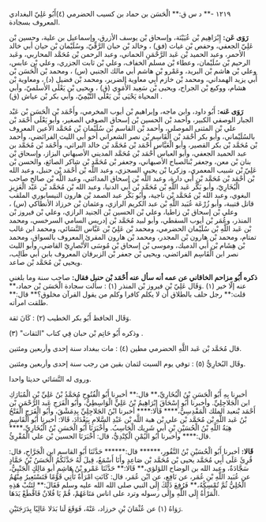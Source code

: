 ١٢١٩ -** د س ق:** الْحَسَن بن حماد بن كسيب الحضرمي (٤)أَبُو عَلِيّ البغدادي المعروف بسجادة.

**رَوَى عَن:** إِبْرَاهِيم بْن عُيَيْنَة، وإسحاق بْن يوسف الأزرق، وإسماعيل بن علية، وحسين بْن عَلِيّ الجعفي، وحفص بْن غياث (فق) ، وخالد بْن حبان الرَّقِّيّ، وسُلَيْمان بْن حيان أبي خالد الأحمر، وعبد الحميد بْن عَبد الرَّحْمَنِ الحماني، وعبد الرحمن بْن مُحَمَّد المحاربي، وعَبد الرحيم بْن سُلَيْمان، وعطاء بْن مسلم الخفاف، وعلي بْن ثابت الجزري، وعلي بْن عابس، وعلي بْن هاشم بْن البريد، وعَمْرو بْن هاشم أبي مالك الجنبي (س) ، ومحمد بْن الْحَسَن بْن أَبي يزيد الهمداني، ومحمد بْن خازم أَبِي معاوية الضرير، ومحمد بْن فضيل (د) ، ومعاوية بْن هشام، ووكيع بْن الجراح، ويحيى بْن سَعِيد الأُمَوِي (ق) ، ويحيى بْن يَعْلَى الأَسلميّ، وأبي المحياة يَحْيَى بْن يَعْلَى التَّيْمِيّ، وأبي بكر بْن عياش (ق) .

**رَوَى عَنه:** أَبُو داود، وابن ماجه، وإبراهيم بْن أيوب المخرمي، وأَحْمَد بْن الْحَسَن بْن عَبْد الجبار الوصفي الكبير، وأحمد بْن الحسين بْن إسحاق الصوفي الصغير، وأبو يَعْلَى أَحْمَد بْن علي بْن المثنى الموصلي، وأحمد بْن القاسم بْن سُلَيْمان بْن مُحَمَّد الأعين المعروف بالسُلَيْماني، وأبو بكر أَحْمَد بْن الْقَاسِم بْن نصر الشعراني أخو أبي الليث الفرائضي، وأحمد بْن مُحَمَّد بْن بكر القصير، وأبو الْعَبَّاس أَحْمَد بْن مُحَمَّد بْن خالد البراثي، وأَحْمَد بْن مُحَمَّد بن عبد الحميد الجعفي، وأبو العباس أَحْمَد بْن مُحَمَّد المديني الأصبهاني البزاز، وإسحاق بْن بنان بْن معن، وجعفر بْنالصباح الأصبهاني، وجعفر بْن مُحَمَّد بْن شاكر الصائغ، والحسن بْن عَلِيّ بْن شبيب المعمري، وزكريا بْن يحيى السجزي، وعبد اللَّه بْن أَحْمَد بْن حنبل، وعبد الله بْن أَحْمَد بْن مُحَمَّد بْنِ أَبي دارة، وعبد اللَّه بْن إسحاق المدائني، وعبد اللَّه بْن صالح صاحب الْبُخَارِيّ، وأبو بَكْر عَبد اللَّهِ بْن مُحَمَّد بْن أَبي الدنيا، وعبد الله بْن مُحَمَّد بْن عَبْد الْعَزِيزِ البغوي، وعبد الله بْن مُحَمَّد بْن ناجية، وأَبُو بَكْر عبد الصمد بْن هارون النيسابوري الملقب قاتل قتيبة، وأبو زُرْعَة عُبَيد اللَّهِ بْن عبد الكريم الرازي، وعثمان بْن خرزاذ الأنطاكي (س) ، وعلي بْن إسحاق بْن زاطيا، وعلي بْن الحسين بْن الجنيد الرازي، وعلي بْن فيروز بْن المنذر، وعُمَر بْن أيوب السقطي، وأبو لبيد مُحَمَّد بْن إدريس السامي السرخسي، ومحمد بْن عَبد اللَّهِ بْن سُلَيْمان الحضرمي، ومحمد بْن عَلِيّ بْن عَبَّاس النَّسَائي، ومحمد ابن غالب تمتام، ومحمد بْن هارون بْن المجدر، ومحمد بْن هارون المقرئ المعروف بالسواق، ومحمد بْن هِشَام بْن أَبي الدميك، وموسى بْن إسحاق بْن مُوسَى الأَنْصارِيّ القاضي، وأبو الليث نصر ابن الْقَاسِم الفرائضي، ويحيى بْن جعفر بْن الزبرقان المعروف بابن أَبي طَالِب، ويحيى بْن مُحَمَّد بْن صاعد.

**ذكره أَبُو مزاحم الخاقاني عن عمه أنه سأل عنه أَحْمَد بْن حنبل فقال:** صاحب سنة وما بلغني عنه إلّا خير (١) .وَقَال عَلِيّ بْن فيروز بْن المنذر (١) : سألت سجادة الْحَسَن بْن حماد،** قلت:** رجل حلف بالطلاق أن لا يكلم كافرا وكلم من يقول القرآن مخلوق؟** قال:** طلقت امرأته.

وَقَال الحافظ أَبُو بكر الخطيب (٢) : كَانَ ثقة.

وذكره أَبُو حَاتِم بْن حبان فِي كتاب "الثقات" (٣) .

قال مُحَمَّد بْن عَبد اللَّهِ الحضرمي مطين (٤) : مات ببغداد سنة إحدى وأربعين ومئتين.

وقَال البُخارِيُّ (٥) : توفي يوم السبت لثمان بقين من رجب سنة إحدى وأربعين ومئتين.

وروى له النَّسَائي حديثا واحدا.

أخبرنا بِهِ أَبُو الْحَسَنِ بْنُ الْبُخَارِيِّ،** قال:** أخبرنا أَبُو الْفُتُوحِ مُحَمَّدُ بْنُ عَلِيِّ بْنِ الْمُبَارَكِ ابن الْجَلاجِلِيِّ. وأخبرنا أَبُو إِسْحَاقَ إِبْرَاهِيمُ بْنُ عَلِيٍّ الْوَاسِطِيُّ، وأَبُو الْفَرَجِ عَبد الرَّحْمَنِ بْن أَحْمَد بْنعبد الملك الْمَقْدِسِيُّ،**** قَالا:**** أخبرنا ابْنُ الجَلاجِلِيِّ بِدِمَشْقَ، وأَبُو الْفَرَجِ الْفَتْحُ بْنُ عَبد اللَّهِ بْن مُحَمَّد بْن علي بْن هبة اللَّه بْن عَبْدِ السَّلامِ بِبَغْدَادَ، قَالا: أخبرنا أَبُو الْقَاسِمِ هِبَةُ اللَّهِ بْنُ الْحُسَيْنِ بْنِ أَبي شَرِيك الْحَاسِبُ. وأَخْبَرَنَا أَبُو الْحَسَنِ بْنُ الْبُخَارِيِّ،**** قال:**** وأخبرنا أَبُو اليُمْنِ الْكِنْدِيُّ، قال: أَخْبَرَنَا الحسين بْن علي الْمُقْرِئُ.

**قَالا:** أخبرنا أَبُو الْحُسَيْنِ بْنُ النَّقُورِ،****** قال:****** حَدَّثَنَا أَبُو القاسم ابن الْجَرَّاحِ، قال: قُرِئَ عَلَى أَبِي مُحَمَّد يحيى بْن مُحَمَّد بْن صَاعِدٍ وأَنَا أَسْمَعُ، قِيلَ لَهُ حَدَّثَكُمُ الْحَسَنُ بْنُ حَمَّادٍ سَجَّادَةٌ، وعبد الله بن الوضاح اللؤلؤي،** قَالا:** حَدَّثَنَا عَمْرو بْنُ هَاشِمٍ أبو مَالِكٍ الْجَنْبِيُّ، عن عُبَيد اللَّهِ بْنِ عُمَر، عن نَافِعٍ، عن ابْن عُمَر، قال: كَانَتِ امْرَأَةٌ تَأْتِي قَوْمًا فَتَسْتَعِيرُ مِنْهُمُ الْحُلِيُّ ثُمَّ تُمْسِكُهُ،** فَرُفِعَ ذَلِكَ إِلَى النبي صلى الله الله عليه وسلم فَقَالَ:** لِتَتُبْ هَذِهِ الْمَرْأَةُ إِلَى اللَّهِ وإِلَى رسوله وترد على اناس مَتَاعَهُمْ، قُمْ يَا فُلانٌ فَاقْطَعْ يَدَهَا.

رَوَاهُ (١) عن عُثْمَانَ بْنِ خرزاد، عَنْهُ، فَوَقَعَ لَنا بَدَلا عَالِيًا بِدَرَجَتَيْنِ.
